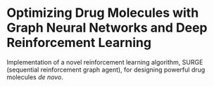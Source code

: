 # Optimizing Drug Molecules with Graph Neural Networks and Deep Reinforcement Learning
Implementation of a novel reinforcement learning algorithm, SURGE (sequential reinforcement graph agent), for designing powerful drug molecules *de novo*.
